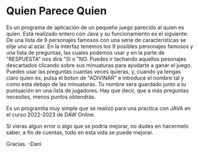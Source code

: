 # Quien Parece Quien
 Es un programa de aplicación de un pequeño juego parecido al quien es quien.
 Está realizado entero con Java y su funcionamiento es el siguiente:
 De una lista de 9 personajes famosos con una serie de caracteristicas se elije uno al azar.
 En la interfaz tenemos los 9 posibles personajes famosos y una lista de preguntas, las cuales podemos usar y en la parte de "RESPUESTA" nos dirá "SI o "NO.
 Puedes ir tachando aquellos pesonajes descartados clicando sobre sus minuaturas para ayudarte a ganar el juego.
 Puedes usar las preguntas cuantas veces quieras, y, cuando ya tengas claro quien es, pulsa el boton de "ADIVINAR" e introduce el nombre tal y como está debajo de las minuaturas.
 Tu nombre sera guardado junto a tu puntuación en una lista de jugadores.
 Hay que decir, que a más preguntas necesites, menos puntos obtendrás.

 Es un programita muy simple que se realizó para una practica con JAVA en el curso 2022-2023 de DAW Online.

 Si vieras algun error o algo que se podría mejorar, no dudes en hacermelo saber, a fin de cuentas, todo en esta vida se puede mejorar.

 Gracias.
 -Dani
